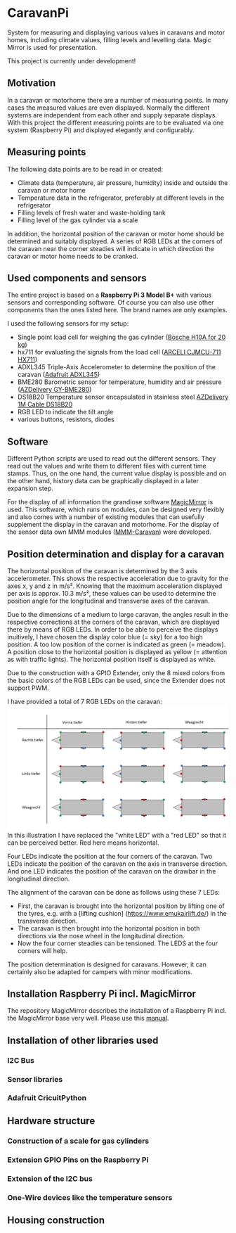 # CaravanPi
System for measuring and displaying various values in caravans and motor homes, including climate values, filling levels and levelling data. Magic Mirror is used for presentation.

This project is currently under development!

## Motivation
In a caravan or motorhome there are a number of measuring points. In many cases the measured values are even displayed. Normally the different systems are independent from each other and supply separate displays. With this project the different measuring points are to be evaluated via one system (Raspberry Pi) and displayed elegantly and configurably.

## Measuring points

The following data points are to be read in or created:
- Climate data (temperature, air pressure, humidity) inside and outside the caravan or motor home
- Temperature data in the refrigerator, preferably at different levels in the refrigerator
- Filling levels of fresh water and waste-holding tank
- Filling level of the gas cylinder via a scale

In addition, the horizontal position of the caravan or motor home should be determined and suitably displayed. A series of RGB LEDs at the corners of the caravan near the corner steadies will indicate in which direction the caravan or motor home needs to be cranked.

## Used components and sensors

The entire project is based on a **Raspberry Pi 3 Model B+** with various sensors and corresponding software. Of course you can also use other components than the ones listed here. The brand names are only examples.

I used the following sensors for my setup:
- Single point load cell for weighing the gas cylinder ([Bosche H10A for 20 kg](https://www.bosche.eu/en/scale-components/load-cells/single-point-load-cell/single-point-load-cell-h10a)) 
- hx711 for evaluating the signals from the load cell ([ARCELI CJMCU-711 HX711](https://smile.amazon.de/gp/product/B07MY2PBY4/ref=ppx_yo_dt_b_search_asin_title?ie=UTF8&psc=1))
- ADXL345 Triple-Axis Accelerometer to determine the position of the caravan ([Adafruit ADXL345](https://smile.amazon.de/gp/product/B01BT4N9BC/ref))
- BME280 Barometric sensor for temperature, humidity and air pressure ([AZDelivery GY-BME280](https://smile.amazon.de/gp/product/B07FS95JXT/ref))
- DS18B20 Temperature sensor encapsulated in stainless steel [AZDelivery 1M Cable DS18B20](https://smile.amazon.de/gp/product/B075FYYLLV/ref)
- RGB LED to indicate the tilt angle 
- various buttons, resistors, diodes

## Software

Different Python scripts are used to read out the different sensors. They read out the values and write them to different files with current time stamps. Thus, on the one hand, the current value display is possible and on the other hand, history data can be graphically displayed in a later expansion step.

For the display of all information the grandiose software [MagicMirror](https://magicmirror.builders/) is used. This software, which runs on modules, can be designed very flexibly and also comes with a number of existing modules that can usefully supplement the display in the caravan and motorhome. For the display of the sensor data own MMM modules ([MMM-Caravan](https://github.com/spitzlbergerj/MMM-Caravan)) were developed.

## Position determination and display for a caravan

The horizontal position of the caravan is determined by the 3 axis accelerometer. This shows the respective acceleration due to gravity for the axes x, y and z in m/s². Knowing that the maximum acceleration displayed per axis is approx. 10.3 m/s², these values can be used to determine the position angle for the longitudinal and transverse axes of the caravan.

Due to the dimensions of a medium to large caravan, the angles result in the respective corrections at the corners of the caravan, which are displayed there by means of RGB LEDs. In order to be able to perceive the displays inuitively, I have chosen the display color blue (= sky) for a too high position. A too low position of the corner is indicated as green (= meadow). A position close to the horizontal position is displayed as yellow (= attention as with traffic lights). The horizontal position itself is displayed as white. 

Due to the construction with a GPIO Extender, only the 8 mixed colors from the basic colors of the RGB LEDs can be used, since the Extender does not support PWM.

I have provided a total of 7 RGB LEDs on the caravan:
![matrix of LEDs](images/LED-Matrix.jpg)
In this illustration I have replaced the "white LED" with a "red LED" so that it can be perceived better. Red here means horizontal.

Four LEDs indicate the position at the four corners of the caravan. Two LEDs indicate the position of the caravan on the axis in transverse direction. And one LED indicates the position of the caravan on the drawbar in the longitudinal direction. 

The alignment of the caravan can be done as follows using these 7 LEDs:
- First, the caravan is brought into the horizontal position by lifting one of the tyres, e.g. with a [lifting cushion] (https://www.emukairlift.de/) in the transverse direction.
- The caravan is then brought into the horizontal position in both directions via the nose wheel in the longitudinal direction.
- Now the four corner steadies can be tensioned. The LEDS at the four corners will help.

The position determination is designed for caravans. However, it can certainly also be adapted for campers with minor modifications.


## Installation Raspberry Pi incl. MagicMirror

The repository MagicMirror describes the installation of a Raspberry Pi incl. the MagicMirror base very well. Please use this [manual](https://github.com/MichMich/MagicMirror#raspberry-pi).

## Installation of other libraries used

### I2C Bus

### Sensor libraries

### Adafruit CricuitPython


## Hardware structure

### Construction of a scale for gas cylinders

### Extension GPIO Pins on the Raspberry Pi

### Extension of the I2C bus

### One-Wire devices like the temperature sensors


## Housing construction



 
